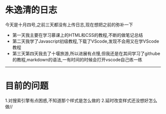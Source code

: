 # 朱逸清的日志
今天是十月四号,之前三天都没有上传日志,现在想把之前的弥补一下
+ 第一天我主要在学习慕课上的HTML和CSS的教程,不断的做笔记总结
+ 第二天我学了Javascript初级教程,下载了VScode,发现不会用又在学VScode教程
+ 第三天第四天我去了十堰旅游,所以进展有点慢,但我还是在其间学习了githube的教程,markdown的语法,一有时间的时候会打开vscode自己练一练
----
# 目前的问题
1.对搜索引擎有点困惑,不知道那个样式是怎么做的
2.延时改变样式还没想好怎么做//